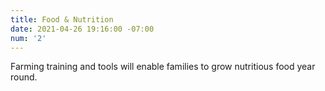 ```yaml
---
title: Food & Nutrition
date: 2021-04-26 19:16:00 -07:00
num: '2'
---
```


Farming training and tools will enable families to grow nutritious food year round.
